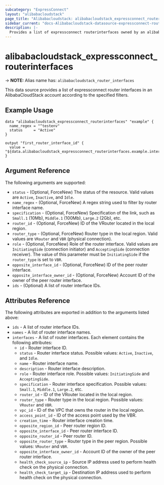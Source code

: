 ```yaml
---
subcategory: "ExpressConnect"
layout: "alibabacloudstack"
page_title: "Alibabacloudstack: alibabacloudstack_expressconnect_routerinterfaces"
sidebar_current: "docs-Alibabacloudstack-datasource-expressconnect-routerinterfaces"
description: |- 
  Provides a list of expressconnect routerinterfaces owned by an alibabacloudstack account.
---
```


# alibabacloudstack_expressconnect_routerinterfaces
-> **NOTE:** Alias name has: `alibabacloudstack_router_interfaces`

This data source provides a list of expressconnect router interfaces in an AlibabaCloudStack account according to the specified filters.

## Example Usage

```hcl
data "alibabacloudstack_expressconnect_routerinterfaces" "example" {
  name_regex = "^testenv"
  status     = "Active"
}

output "first_router_interface_id" {
  value = "${data.alibabacloudstack_expressconnect_routerinterfaces.example.interfaces.0.id}"
}
```

## Argument Reference

The following arguments are supported:

* `status` - (Optional, ForceNew) The status of the resource. Valid values are `Active`, `Inactive`, and `Idle`.
* `name_regex` - (Optional, ForceNew) A regex string used to filter by router interface name.
* `specification` - (Optional, ForceNew) Specification of the link, such as `Small.1` (10Mb), `Middle.1` (100Mb), `Large.2` (2Gb), etc.
* `router_id` - (Optional, ForceNew) ID of the VRouter located in the local region.
* `router_type` - (Optional, ForceNew) Router type in the local region. Valid values are `VRouter` and `VBR` (physical connection).
* `role` - (Optional, ForceNew) Role of the router interface. Valid values are `InitiatingSide` (connection initiator) and `AcceptingSide` (connection receiver). The value of this parameter must be `InitiatingSide` if the `router_type` is set to `VBR`.
* `opposite_interface_id` - (Optional, ForceNew) ID of the peer router interface.
* `opposite_interface_owner_id` - (Optional, ForceNew) Account ID of the owner of the peer router interface.
* `ids` - (Optional) A list of router interface IDs.

## Attributes Reference

The following attributes are exported in addition to the arguments listed above:

* `ids` - A list of router interface IDs.
* `names` - A list of router interface names.
* `interfaces` - A list of router interfaces. Each element contains the following attributes:
  * `id` - Router interface ID.
  * `status` - Router interface status. Possible values: `Active`, `Inactive`, and `Idle`.
  * `name` - Router interface name.
  * `description` - Router interface description.
  * `role` - Router interface role. Possible values: `InitiatingSide` and `AcceptingSide`.
  * `specification` - Router interface specification. Possible values: `Small.1`, `Middle.1`, `Large.2`, etc.
  * `router_id` - ID of the VRouter located in the local region.
  * `router_type` - Router type in the local region. Possible values: `VRouter` and `VBR`.
  * `vpc_id` - ID of the VPC that owns the router in the local region.
  * `access_point_id` - ID of the access point used by the VBR.
  * `creation_time` - Router interface creation time.
  * `opposite_region_id` - Peer router region ID.
  * `opposite_interface_id` - Peer router interface ID.
  * `opposite_router_id` - Peer router ID.
  * `opposite_router_type` - Router type in the peer region. Possible values: `VRouter` and `VBR`.
  * `opposite_interface_owner_id` - Account ID of the owner of the peer router interface.
  * `health_check_source_ip` - Source IP address used to perform health check on the physical connection.
  * `health_check_target_ip` - Destination IP address used to perform health check on the physical connection.